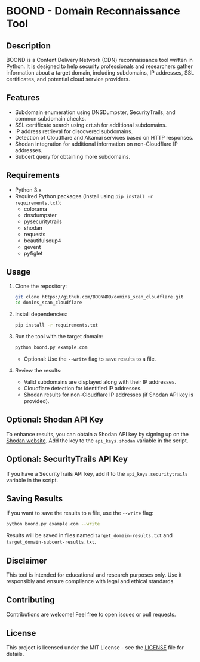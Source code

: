 # BOOND - Domain Reconnaissance Tool

## Description
BOOND is a Content Delivery Network (CDN) reconnaissance tool written in Python. It is designed to help security professionals and researchers gather information about a target domain, including subdomains, IP addresses, SSL certificates, and potential cloud service providers.

## Features
- Subdomain enumeration using DNSDumpster, SecurityTrails, and common subdomain checks.
- SSL certificate search using crt.sh for additional subdomains.
- IP address retrieval for discovered subdomains.
- Detection of Cloudflare and Akamai services based on HTTP responses.
- Shodan integration for additional information on non-Cloudflare IP addresses.
- Subcert query for obtaining more subdomains.

## Requirements
- Python 3.x
- Required Python packages (install using `pip install -r requirements.txt`):
  - colorama
  - dnsdumpster
  - pysecuritytrails
  - shodan
  - requests
  - beautifulsoup4
  - gevent
  - pyfiglet

## Usage
1. Clone the repository:
   ```bash
   git clone https://github.com/BOONNDD/domins_scan_cloudflare.git
   cd domins_scan_cloudflare
   ```

2. Install dependencies:
   ```bash
   pip install -r requirements.txt
   ```

3. Run the tool with the target domain:
   ```bash
   python boond.py example.com
   ```
   - Optional: Use the `--write` flag to save results to a file.

4. Review the results:
   - Valid subdomains are displayed along with their IP addresses.
   - Cloudflare detection for identified IP addresses.
   - Shodan results for non-Cloudflare IP addresses (if Shodan API key is provided).

## Optional: Shodan API Key
To enhance results, you can obtain a Shodan API key by signing up on the [Shodan website](https://www.shodan.io/). Add the key to the `api_keys.shodan` variable in the script.

## Optional: SecurityTrails API Key
If you have a SecurityTrails API key, add it to the `api_keys.securitytrails` variable in the script.

## Saving Results
If you want to save the results to a file, use the `--write` flag:
```bash
python boond.py example.com --write
```

Results will be saved in files named `target_domain-results.txt` and `target_domain-subcert-results.txt`.

## Disclaimer
This tool is intended for educational and research purposes only. Use it responsibly and ensure compliance with legal and ethical standards.

## Contributing
Contributions are welcome! Feel free to open issues or pull requests.

## License
This project is licensed under the MIT License - see the [LICENSE](LICENSE) file for details.

